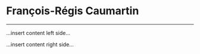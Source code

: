 # François-Régis Caumartin

<hr />


<div class="grid">
    <div class="col">
       <div class="content">
           <p>...insert content left side...</p>
       </div>
    </div>
    <div class="col">
       <div class="content">
           <p>...insert content right side...</p>
       </div>
    </div>
</div>


